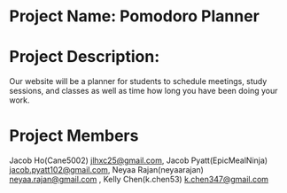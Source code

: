 # Project Name: Pomodoro Planner
# Project Description: 
Our website will be a planner for students to schedule meetings, study sessions, and classes as well as time how long you have been doing your work.
# Project Members
Jacob Ho(Cane5002) jlhxc25@gmail.com, Jacob Pyatt(EpicMealNinja) jacob.pyatt102@gmail.com, Neyaa Rajan(neyaarajan) neyaa.rajan@gmail.com , Kelly Chen(k.chen53) k.chen347@gmail.com

